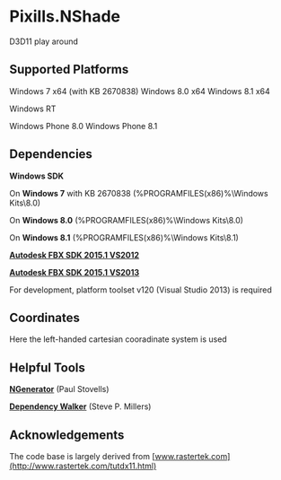 # Pixills.NShade
D3D11 play around

Supported Platforms
-

Windows 7	x64 (with KB 2670838)
Windows 8.0	x64
Windows 8.1	x64

Windows RT

Windows Phone 8.0
Windows Phone 8.1

Dependencies 
-

**Windows SDK**

On **Windows 7** with KB 2670838 (%PROGRAMFILES(x86)%\Windows Kits\8.0)

On **Windows 8.0** (%PROGRAMFILES(x86)%\Windows Kits\8.0)

On **Windows 8.1** (%PROGRAMFILES(x86)%\Windows Kits\8.1)

[**Autodesk FBX SDK 2015.1 VS2012**](http://images.autodesk.com/adsk/files/fbx20151_fbxsdk_vs2012_win.exe)

[**Autodesk FBX SDK 2015.1 VS2013**](http://images.autodesk.com/adsk/files/fbx20151_fbxsdk_vs2013_win.exe)

For development, platform toolset v120 (Visual Studio 2013) is required

Coordinates
-

Here the left-handed cartesian cooradinate system is used

Helpful Tools
-

[**NGenerator**](http://sourceforge.net/projects/ngenerator/files/latest/download) (Paul Stovells)

[**Dependency Walker**](http://www.dependencywalker.com/) (Steve P. Millers)

Acknowledgements
-

The code base is largely derived from [www.rastertek.com](http://www.rastertek.com/tutdx11.html)